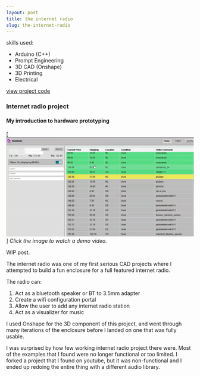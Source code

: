 ```yaml
---
layout: post
title: the internet radio
slug: the-internet-radio
---
```


skills used:
- Arduino (C++)
- Prompt Engineering
- 3D CAD (Onshape)
- 3D Printing
- Electrical

[view project code](https://github.com/cforcomputer/TTGOInternetRadio)

### Internet radio project

#### My introduction to hardware prototyping

[![Internet radio demo](assets/images/projects/itemfinder-svelte.png)]
*Click the image to watch a demo video.*

WIP post.

The internet radio was one of my first serious CAD projects where I attempted to build a fun enclosure for a full featured internet radio.

The radio can:
1. Act as a bluetooth speaker or BT to 3.5mm adapter
2. Create a wifi configuration portal
3. Allow the user to add any internet radio station
4. Act as a visualizer for music

I used Onshape for the 3D component of this project, and went through many iterations of the enclosure before I landed on one that was fully usable. 

I was surprised by how few working internet radio project there were. Most of the examples that I found were no longer functional or too limited. 
I forked a project that I found on youtube, but it was non-functional and I ended up redoing the entire thing with a different audio library.